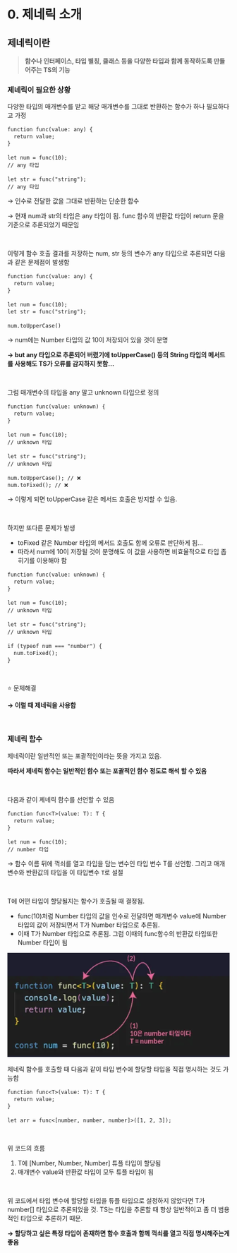 # 0. 제네릭 소개

## 제네릭이란

> **함수나 인터페이스, 타입 별칭, 클래스 등을 다양한 타입과 함께 동작하도록 만들어주는 TS의 기능**
>

### 제네릭이 필요한 상황

다양한 타입의 매개변수를 받고 해당 매개변수를 그대로 반환하는 함수가 하나 필요하다고 가정

```tsx
function func(value: any) {
  return value;
}

let num = func(10);
// any 타입

let str = func("string");
// any 타입
```

→ 인수로 전달한 값을 그대로 반환하는 단순한 함수

→ 현재 num과 str의 타입은 any 타입이 됨. func 함수의 반환값 타입이 return 문을 기준으로 추론되었기 때문임

<br>

이렇게 함수 호출 결과를 저장하는 num, str 등의 변수가 any 타입으로 추론되면 다음과 같은 문제점이 발생함

```tsx
function func(value: any) {
  return value;
}

let num = func(10);
let str = func("string");

num.toUpperCase()
```

→ num에는 Number 타입의 값 10이 저장되어 있을 것이 분명

**→ but any 타입으로 추론되어 버렸기에 toUpperCase() 등의 String 타입의 메서드를 사용해도 TS가 오류를 감지하지 못함…**

<br>

그럼 매개변수의 타입을 any 말고 unknown 타입으로 정의

```tsx
function func(value: unknown) {
  return value;
}

let num = func(10);
// unknown 타입

let str = func("string");
// unknown 타입

num.toUpperCase(); // ❌
num.toFixed(); // ❌
```

→ 이렇게 되면 toUpperCase 같은 메서드 호출은 방지할 수 있음.

<br>

하지만 또다른 문제가 발생

- toFixed 같은 Number 타입의 메서드 호출도 함께 오류로 판단하게 됨…
- 따라서 num에 10이 저장될 것이 분명해도 이 값을 사용하면 비효율적으로 타입 좁히기를 이용해야 함

```tsx
function func(value: unknown) {
  return value;
}

let num = func(10);
// unknown 타입

let str = func("string");
// unknown 타입

if (typeof num === "number") {
  num.toFixed();
}
```

<br>

⭐ 문제해결

**→ 이럴 때 제네릭을 사용함**

<br>

### 제네릭 함수

제네릭이란 일반적인 또는 포괄적인이라는 뜻을 가지고 있음.

**따라서 제네릭 함수는 일반적인 함수 또는 포괄적인 함수 정도로 해석 할 수 있음**

<br>

다음과 같이 제네릭 함수를 선언할 수 있음

```tsx
function func<T>(value: T): T {
  return value;
}

let num = func(10);
// number 타입
```

→ 함수 이름 뒤에 꺽쇠를 열고 타입을 담는 변수인 타입 변수 T를 선언함. 그리고 매개변수와 반환값의 타입을 이 타입변수 `T`로 설절

<br>

T에 어떤 타입이 할당될지는 함수가 호출될 때 결정됨.


- func(10)처럼 Number 타입의 값을 인수로 전달하면 매개변수 value에 Number 타입의 값이 저장되면서 T가 Number 타입으로 추론됨.
- 이때 T가 Number 타입으로 추론됨. 그럼 이때의 func함수의 반환값 타입또한 Number 타입이 됨

![img.png](../img/section07/img.png)


제네릭 함수를 호출할 때 다음과 같이 타입 변수에 할당할 타입을 직접 명시하는 것도 가능함

```tsx
function func<T>(value: T): T {
  return value;
}

let arr = func<[number, number, number]>([1, 2, 3]);
```

<br>

위 코드의 흐름

1. T에 [Number, Number, Number] 튜플 타입이 할당됨
2. 매개변수 value와 반환값 타입이 모두 튜플 타입이 됨

<br>

위 코드에서 타입 변수에 할당할 타입을 튜플 타입으로 설정하지 않았다면 T가 number[] 타입으로 추론되었을 것. TS는 타입을 추론할 때 항상 일반적이고 좀 더 범용적인 타입으로 추론하기 때문.

**→ 할당하고 싶은 특정 타입이 존재하면 함수 호출과 함께 꺽쇠를 열고 직접 명시해주는게 좋음**
